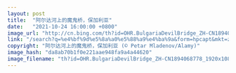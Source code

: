```yaml
---
layout: post
title:  "阿尔达河上的魔鬼桥，保加利亚"
date:   "2021-10-24 16:00:00 +0800"
image_url: "http://cn.bing.com/th?id=OHR.BulgariaDevilBridge_ZH-CN1894068778_1920x1080.jpg&rf=LaDigue_1920x1080.jpg&pid=hp"
link: "/search?q=%e4%bf%9d%e5%8a%a0%e5%88%a9%e4%ba%9a&form=hpcapt&mkt=zh-cn"
copyright: "阿尔达河上的魔鬼桥，保加利亚 (© Petar Mladenov/Alamy)"
image_hash: "da8ab70b1f0e221aae948fa9a4a44620"
image_filename: "th?id=OHR.BulgariaDevilBridge_ZH-CN1894068778_1920x1080.jpg&rf=LaDigue_1920x1080.jpg&pid=hp"
---
```

